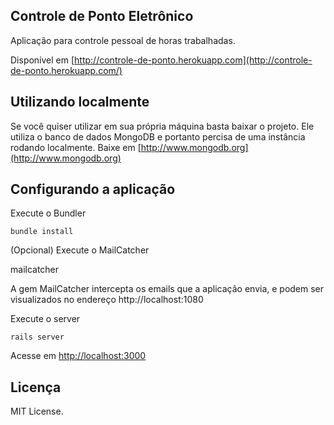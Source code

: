 ## Controle de Ponto Eletrônico

Aplicação para controle pessoal de horas trabalhadas.

Disponível em [http://controle-de-ponto.herokuapp.com](http://controle-de-ponto.herokuapp.com/)

## Utilizando localmente
Se você quiser utilizar em sua própria máquina basta baixar o projeto.
Ele utiliza o banco de dados MongoDB e portanto percisa de uma instância rodando localmente.
Baixe em [http://www.mongodb.org](http://www.mongodb.org)

## Configurando a aplicação
Execute o Bundler

    bundle install

(Opcional) Execute o MailCatcher

  mailcatcher

A gem MailCatcher intercepta os emails que a aplicação envia,
e podem ser visualizados no endereço http://localhost:1080

Execute o server

    rails server

Acesse em [http://localhost:3000](http://localhost:3000)

## Licença
MIT License.
